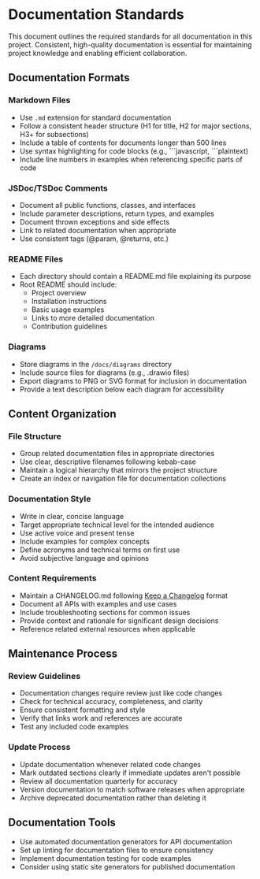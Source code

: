 # Documentation Standards

This document outlines the required standards for all documentation in this project. Consistent, high-quality documentation is essential for maintaining project knowledge and enabling efficient collaboration.

## Documentation Formats

### Markdown Files

- Use `.md` extension for standard documentation
- Follow a consistent header structure (H1 for title, H2 for major sections, H3+ for subsections)
- Include a table of contents for documents longer than 500 lines
- Use syntax highlighting for code blocks (e.g., \`\`\`javascript, \`\`\`plaintext)
- Include line numbers in examples when referencing specific parts of code

### JSDoc/TSDoc Comments

- Document all public functions, classes, and interfaces
- Include parameter descriptions, return types, and examples
- Document thrown exceptions and side effects
- Link to related documentation when appropriate
- Use consistent tags (@param, @returns, etc.)

### README Files

- Each directory should contain a README.md file explaining its purpose
- Root README should include:
  - Project overview
  - Installation instructions
  - Basic usage examples
  - Links to more detailed documentation
  - Contribution guidelines

### Diagrams

- Store diagrams in the `/docs/diagrams` directory
- Include source files for diagrams (e.g., .drawio files)
- Export diagrams to PNG or SVG format for inclusion in documentation
- Provide a text description below each diagram for accessibility

## Content Organization

### File Structure

- Group related documentation files in appropriate directories
- Use clear, descriptive filenames following kebab-case
- Maintain a logical hierarchy that mirrors the project structure
- Create an index or navigation file for documentation collections

### Documentation Style

- Write in clear, concise language
- Target appropriate technical level for the intended audience
- Use active voice and present tense
- Include examples for complex concepts
- Define acronyms and technical terms on first use
- Avoid subjective language and opinions

### Content Requirements

- Maintain a CHANGELOG.md following [Keep a Changelog](https://keepachangelog.com/) format
- Document all APIs with examples and use cases
- Include troubleshooting sections for common issues
- Provide context and rationale for significant design decisions
- Reference related external resources when applicable

## Maintenance Process

### Review Guidelines

- Documentation changes require review just like code changes
- Check for technical accuracy, completeness, and clarity
- Ensure consistent formatting and style
- Verify that links work and references are accurate
- Test any included code examples

### Update Process

- Update documentation whenever related code changes
- Mark outdated sections clearly if immediate updates aren't possible
- Review all documentation quarterly for accuracy
- Version documentation to match software releases when appropriate
- Archive deprecated documentation rather than deleting it

## Documentation Tools

- Use automated documentation generators for API documentation
- Set up linting for documentation files to ensure consistency
- Implement documentation testing for code examples
- Consider using static site generators for published documentation

